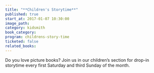 ```yaml
---
title: "**Children's Storytime**"
published: true
start_at: 2017-01-07 10:30:00
image_path:
category: kidsmith
book_category:
program: childrens-story-time
ticketed: false
related_books:
---
```



Do you love picture books? Join us in our children’s section for drop-in storytime every first Saturday and third Sunday of the month.
